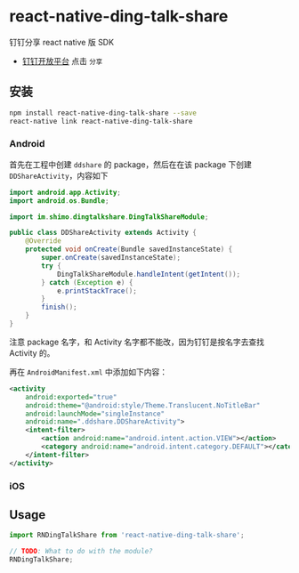 
# react-native-ding-talk-share

钉钉分享 react native 版 SDK

* [钉钉开放平台](https://open-doc.dingtalk.com/) 点击 `分享`

## 安装

```sh
npm install react-native-ding-talk-share --save
react-native link react-native-ding-talk-share
```

### Android

首先在工程中创建 `ddshare` 的 package，然后在在该 package 下创建 `DDShareActivity`，内容如下

```java
import android.app.Activity;
import android.os.Bundle;

import im.shimo.dingtalkshare.DingTalkShareModule;

public class DDShareActivity extends Activity {
    @Override
    protected void onCreate(Bundle savedInstanceState) {
        super.onCreate(savedInstanceState);
        try {
            DingTalkShareModule.handleIntent(getIntent());
        } catch (Exception e) {
            e.printStackTrace();
        }
        finish();
    }
}
```

注意 package 名字，和 Activity 名字都不能改，因为钉钉是按名字去查找 Activity 的。

再在 `AndroidManifest.xml` 中添加如下内容：

```xml
<activity
    android:exported="true"
    android:theme="@android:style/Theme.Translucent.NoTitleBar"
    android:launchMode="singleInstance"
    android:name=".ddshare.DDShareActivity">
    <intent-filter>
        <action android:name="android.intent.action.VIEW"></action>
        <category android:name="android.intent.category.DEFAULT"></category>
    </intent-filter>
</activity>
```

### iOS

## Usage

```javascript
import RNDingTalkShare from 'react-native-ding-talk-share';

// TODO: What to do with the module?
RNDingTalkShare;
```
